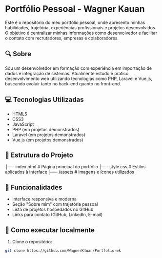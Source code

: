 # Portfólio Pessoal - Wagner Kauan

Este é o repositório do meu portfólio pessoal, onde apresento minhas habilidades, trajetória, experiências profissionais e projetos desenvolvidos. O objetivo é centralizar minhas informações como desenvolvedor e facilitar o contato com recrutadores, empresas e colaboradores.

## 🔍 Sobre

Sou um desenvolvedor em formação com experiência em importação de dados e integração de sistemas. Atualmente estudo e pratico desenvolvimento web utilizando tecnologias como PHP, Laravel e Vue.js, buscando evoluir tanto no back-end quanto no front-end.

## 💻 Tecnologias Utilizadas

- HTML5
- CSS3
- JavaScript
- PHP (em projetos demonstrados)
- Laravel (em projetos demonstrados)
- Vue.js (em projetos demonstrados)

## 📁 Estrutura do Projeto

├── index.html # Página principal do portfólio
├── style.css # Estilos aplicados à interface
├── /assets # Imagens e ícones utilizados

## 🧩 Funcionalidades

- Interface responsiva e moderna
- Seção "Sobre mim" com trajetória pessoal
- Lista de projetos hospedados no GitHub
- Links para contato (GitHub, LinkedIn, E-mail)

## 🚀 Como executar localmente

1. Clone o repositório:

```bash
git clone https://github.com/WagnerK4uan/Portfolio-wk